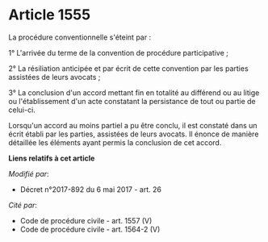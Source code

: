 # Article 1555

La procédure conventionnelle s'éteint par :

1° L'arrivée du terme de la convention de procédure participative ;

2° La résiliation anticipée et par écrit de cette convention par les parties assistées de leurs avocats ;

3° La conclusion d'un accord mettant fin en totalité au différend ou au litige ou l'établissement d'un acte constatant la
persistance de tout ou partie de celui-ci.

Lorsqu'un accord au moins partiel a pu être conclu, il est constaté dans un écrit établi par les parties, assistées de leurs
avocats. Il énonce de manière détaillée les éléments ayant permis la conclusion de cet accord.

**Liens relatifs à cet article**

_Modifié par_:

  - Décret n°2017-892 du 6 mai 2017 - art. 26

_Cité par_:

  - Code de procédure civile - art. 1557 (V)
  - Code de procédure civile - art. 1564-2 (V)
